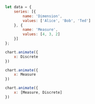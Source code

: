 ```javascript
let data = {
    series: [{
        name: 'Dimension',
        values: ['Alice', 'Bob', 'Ted']
    }, {
        name: 'Measure',
        values: [4, 3, 2]
    }]
};
```

```javascript id="axis-demo-0"
chart.animate({
    x: Discrete
})
```

```javascript id="axis-demo-1"
chart.animate({
    x: Measure
})
```

```javascript id="axis-demo-2"
chart.animate({
    x: [Measure, Discrete]
})
```

<div id="axis-demo" style="width:500px; height:125px"></div>
